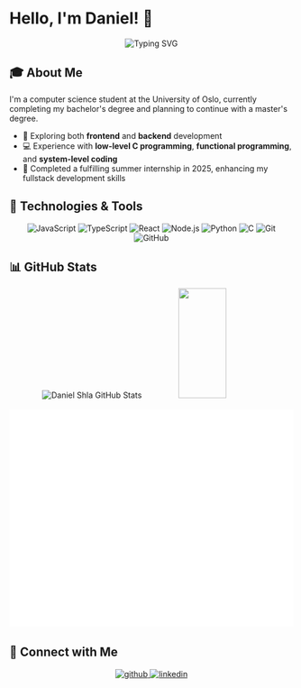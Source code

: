 # Hello, I'm Daniel! 👋

<div align="center">
  <img src="https://readme-typing-svg.herokuapp.com?font=Fira+Code&duration=3000&pause=1000&color=58A6FF&center=true&width=435&lines=Computer+Science+Student;Fullstack+Developer;Oslo+University" alt="Typing SVG" />
</div>

## 🎓 About Me

I'm a computer science student at the University of Oslo, currently completing my bachelor's degree and planning to continue with a master's degree.

- 🌱 Exploring both **frontend** and **backend** development
- 💻 Experience with **low-level C programming**, **functional programming**, and **system-level coding**
- 🚀 Completed a fulfilling summer internship in 2025, enhancing my fullstack development skills

## 🔧 Technologies & Tools

<div align="center">
  
![JavaScript](https://img.shields.io/badge/-JavaScript-black?style=flat-square&logo=javascript)
![TypeScript](https://img.shields.io/badge/-TypeScript-007ACC?style=flat-square&logo=typescript&logoColor=white)
![React](https://img.shields.io/badge/-React-black?style=flat-square&logo=react)
![Node.js](https://img.shields.io/badge/-Node.js-339933?style=flat-square&logo=Node.js&logoColor=white)
![Python](https://img.shields.io/badge/-Python-3776AB?style=flat-square&logo=Python&logoColor=white)
![C](https://img.shields.io/badge/-C-00599C?style=flat-square&logo=c)
![Git](https://img.shields.io/badge/-Git-black?style=flat-square&logo=git)
![GitHub](https://img.shields.io/badge/-GitHub-181717?style=flat-square&logo=github)

</div>

## 📊 GitHub Stats

<div align="center">
  <img width="49%" height="195px" src="https://github-readme-stats.vercel.app/api?username=daniel-shla&show_icons=true&count_private=true&hide_border=true&title_color=58a6ff&icon_color=58a6ff&text_color=c9d1d9&bg_color=0d1117" alt="Daniel Shla GitHub Stats" /> 
  <img width="41%" height="195px" src="https://github-readme-stats.vercel.app/api/top-langs/?username=daniel-shla&layout=compact&hide_border=true&title_color=58a6ff&text_color=c9d1d9&bg_color=0d1117" />
</div>

<br/>

<div align="center">
  <picture>
    <source media="(prefers-color-scheme: dark)" srcset="https://github.com/daniel-shla/daniel-shla/blob/main/github-metrics.svg">
    <source media="(prefers-color-scheme: light)" srcset="https://github.com/daniel-shla/daniel-shla/blob/main/github-metrics.svg">
    <img alt="Metrics" src="https://github.com/daniel-shla/daniel-shla/blob/main/github-metrics.svg">
  </picture>
</div>

## 🤝 Connect with Me

<div align="center">
  <a href="https://github.com/daniel-shla" target="_blank">
    <img src=https://img.shields.io/badge/github-%2324292e.svg?&style=for-the-badge&logo=github&logoColor=white alt=github style="margin-bottom: 5px;" />
  </a>
  <a href="https://linkedin.com/in/daniel-shla" target="_blank">
    <img src=https://img.shields.io/badge/linkedin-%231E77B5.svg?&style=for-the-badge&logo=linkedin&logoColor=white alt=linkedin style="margin-bottom: 5px;" />
  </a>
</div>
